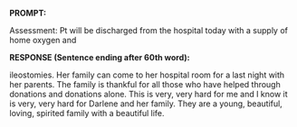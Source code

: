 **PROMPT:**

Assessment: Pt will be discharged from the hospital today with a supply of home oxygen and 

**RESPONSE (Sentence ending after 60th word):**

ileostomies. Her family can come to her hospital room for a last night with her parents. The family is thankful for all those who have helped through donations and donations alone. This is very, very hard for me and I know it is very, very hard for Darlene and her family. They are a young, beautiful, loving, spirited family with a beautiful life. 